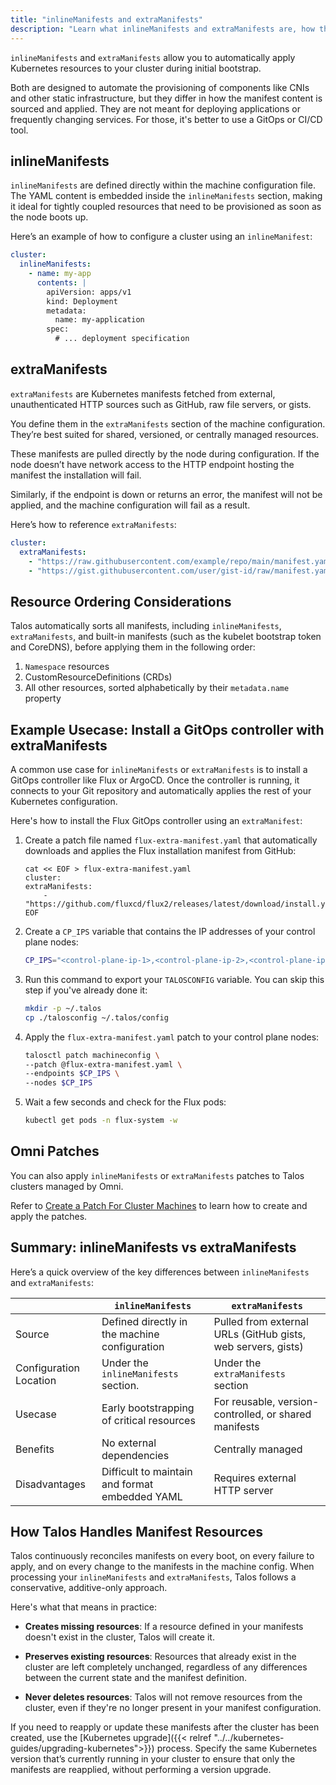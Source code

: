 ```yaml
---
title: "inlineManifests and extraManifests"
description: "Learn what inlineManifests and extraManifests are, how they differ, and why they matter."
---
```


`inlineManifests` and `extraManifests` allow you to automatically apply Kubernetes resources to your cluster during initial bootstrap.

Both are designed to automate the provisioning of components like CNIs and other static infrastructure, but they differ in how the manifest content is sourced and applied.
They are not meant for deploying applications or frequently changing services.
For those, it's better to use a GitOps or CI/CD tool.

## inlineManifests

`inlineManifests` are defined directly within the machine configuration file.
The YAML content is embedded inside the `inlineManifests` section, making it ideal for tightly coupled resources that need to be provisioned as soon as the node boots up.

Here’s an example of how to configure a cluster using an `inlineManifest`:

```yaml
cluster:
  inlineManifests:
    - name: my-app
      contents: |
        apiVersion: apps/v1
        kind: Deployment
        metadata:
          name: my-application
        spec:
          # ... deployment specification
```

## extraManifests

`extraManifests` are Kubernetes manifests fetched from external, unauthenticated HTTP sources such as GitHub, raw file servers, or gists.

You define them in the `extraManifests` section of the machine configuration.
They’re best suited for shared, versioned, or centrally managed resources.

These manifests are pulled directly by the node during configuration.
If the node doesn’t have network access to the HTTP endpoint hosting the manifest the installation will fail.

Similarly, if the endpoint is down or returns an error, the manifest will not be applied, and the machine configuration will fail as a result.

Here’s how to reference `extraManifests`:

```yaml
cluster:
  extraManifests:
    - "https://raw.githubusercontent.com/example/repo/main/manifest.yaml"
    - "https://gist.githubusercontent.com/user/gist-id/raw/manifest.yaml"
```

## Resource Ordering Considerations

Talos automatically sorts all manifests, including `inlineManifests`, `extraManifests`, and built-in manifests (such as the kubelet bootstrap token and CoreDNS), before applying them in the following order:

1. `Namespace` resources
2. CustomResourceDefinitions (CRDs)
3. All other resources, sorted alphabetically by their `metadata.name` property

## Example Usecase: Install a GitOps controller with extraManifests

A common use case for `inlineManifests` or `extraManifests` is to install a GitOps controller like Flux or ArgoCD.
Once the controller is running, it connects to your Git repository and automatically applies the rest of your Kubernetes configuration.

Here's how to install the Flux GitOps controller using an `extraManifest`:

1. Create a patch file named `flux-extra-manifest.yaml` that automatically downloads and applies the Flux installation manifest from GitHub:

    ```shell
    cat << EOF > flux-extra-manifest.yaml
    cluster:
    extraManifests:
        - "https://github.com/fluxcd/flux2/releases/latest/download/install.yaml"
    EOF
    ```

1. Create a `CP_IPS` variable that contains the IP addresses of your control plane nodes:

    ```bash
    CP_IPS="<control-plane-ip-1>,<control-plane-ip-2>,<control-plane-ip-3>"
    ```

1. Run this command to export your `TALOSCONFIG` variable.
You can skip this step if you've already done it:

    ```bash
    mkdir -p ~/.talos
    cp ./talosconfig ~/.talos/config
    ```

1. Apply the `flux-extra-manifest.yaml` patch to your control plane nodes:

    ```bash
    talosctl patch machineconfig \
    --patch @flux-extra-manifest.yaml \
    --endpoints $CP_IPS \
    --nodes $CP_IPS
    ```

1. Wait a few seconds and check for the Flux pods:

    ```bash
    kubectl get pods -n flux-system -w
    ```

## Omni Patches

You can also apply `inlineManifests` or `extraManifests` patches to Talos clusters managed by Omni.

Refer to [Create a Patch For Cluster Machines](https://omni.siderolabs.com/how-to-guides/create-a-patch-for-cluster-machines) to learn how to create and apply the patches.

## Summary: inlineManifests vs extraManifests

Here’s a quick overview of the key differences between `inlineManifests` and `extraManifests`:

|                        | `inlineManifests`                              | `extraManifests`                                             |
| ---------------------- | ---------------------------------------------- | ------------------------------------------------------------ |
| Source                 | Defined directly in the machine configuration  | Pulled from external URLs (GitHub gists, web servers, gists) |
| Configuration Location | Under the `inlineManifests` section.           | Under the `extraManifests` section                           |
| Usecase                | Early bootstrapping of critical resources      | For reusable, version-controlled, or shared manifests        |
| Benefits               | No external dependencies                       | Centrally managed                                            |
| Disadvantages          | Difficult to maintain and format embedded YAML | Requires external HTTP server                                |

## How Talos Handles Manifest Resources

Talos continuously reconciles manifests on every boot, on every failure to apply, and on every change to the manifests in the machine config.
When processing your `inlineManifests` and `extraManifests`, Talos follows a conservative, additive-only approach.

Here's what that means in practice:

* **Creates missing resources**: If a resource defined in your manifests doesn't exist in the cluster, Talos will create it.

* **Preserves existing resources**: Resources that already exist in the cluster are left completely unchanged, regardless of any differences between the current state and the manifest definition.

* **Never deletes resources**: Talos will not remove resources from the cluster, even if they're no longer present in your manifest configuration.

If you need to reapply or update these manifests after the cluster has been created, use the [Kubernetes upgrade]({{< relref "../../kubernetes-guides/upgrading-kubernetes">}}) process.
Specify the same Kubernetes version that’s currently running in your cluster to ensure that only the manifests are reapplied, without performing a version upgrade.
